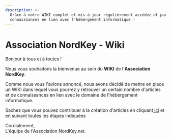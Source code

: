 ```yaml
---
description: >-
  Grâce à notre WIKI complet et mis à jour régulièrement accédez et partagez des
  connaissances en lien avec l'hébergement informatique !
---
```


# Association NordKey - Wiki

Bonjour à tous et à toutes !

Nous vous souhaitons la bienvenue au sein du **WIKI** de l'**Association NordKey**.

Comme nous vous l'avions annoncé, nous avons décidé de mettre en place un WIKI dans lequel vous pourrez y retrouver un certain nombre d'articles et de connaissances en lien avec le domaine de l'hébergement informatique.

Sachez que vous pouvez contribuer à la création d'articles en cliquant[ ici](https://github.com/World-Heberg/WIKI/blob/main/Autre/comment-contribuer-au-wiki.md) et en suivant toutes les étapes indiquées

Cordialement,  
L'équipe de l'Association NordKey.net.

